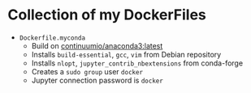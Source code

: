 # Collection of my DockerFiles

* `Dockerfile.myconda`
    - Build on [continuumio/anaconda3:latest](https://hub.docker.com/r/continuumio/anaconda3/)
    - Installs `build-essential`, `gcc`, `vim` from Debian repository
    - Installs `nlopt`, `jupyter_contrib_nbextensions` from conda-forge
    - Creates a `sudo group` user `docker`
    - Jupyter connection password is `docker`
